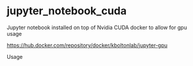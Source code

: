 # jupyter_notebook_cuda
Jupyter notebook installed on top of Nvidia CUDA docker to allow for gpu usage

https://hub.docker.com/repository/docker/kboltonlab/jupyter-gpu

Usage
